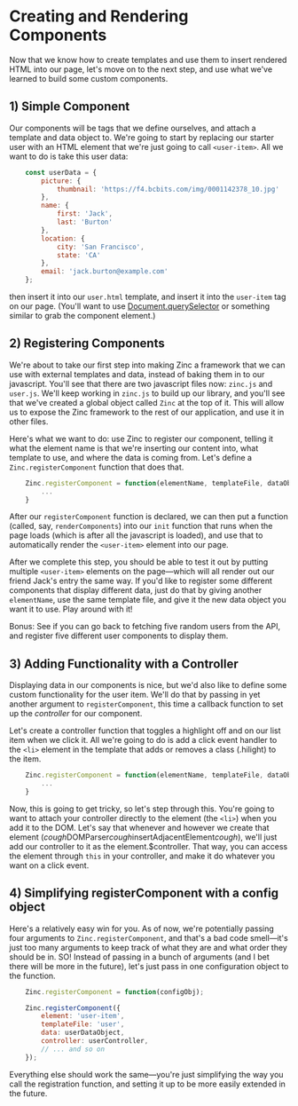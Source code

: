 # Creating and Rendering Components

Now that we know how to create templates and use them to insert rendered HTML into our page, let's move on to the next step, and use what we've learned to build some custom components.

## 1) Simple Component

Our components will be tags that we define ourselves, and attach a template and data object to. We're going to start by replacing our starter user with an HTML element that we're just going to call `<user-item>`. All we want to do is take this user data:

```js
    const userData = {
        picture: {
            thumbnail: 'https://f4.bcbits.com/img/0001142378_10.jpg'
        },
        name: {
            first: 'Jack',
            last: 'Burton'
        },
        location: {
            city: 'San Francisco',
            state: 'CA'
        },
        email: 'jack.burton@example.com'
    };
```

then insert it into our `user.html` template, and insert it into the `user-item` tag on our page. (You'll want to use [Document.querySelector](https://developer.mozilla.org/en-US/docs/Web/API/Document/querySelector) or something similar to grab the component element.)

## 2) Registering Components

We're about to take our first step into making Zinc a framework that we can use with external templates and data, instead of baking them in to our javascript. You'll see that there are two javascript files now: `zinc.js` and `user.js`. We'll keep working in `zinc.js` to build up our library, and you'll see that we've created a global object called `Zinc` at the top of it. This will allow us to expose the Zinc framework to the rest of our application, and use it in other files.

Here's what we want to do: use Zinc to register our component, telling it what the element name is that we're inserting our content into, what template to use, and where the data is coming from. Let's define a `Zinc.registerComponent` function that does that.

```js
    Zinc.registerComponent = function(elementName, templateFile, dataObject) {
        ...
    }
```

After our `registerComponent` function is declared, we can then put a function (called, say, `renderComponents`) into our `init` function that runs when the page loads (which is after all the javascript is loaded), and use that to automatically render the `<user-item>` element into our page. 

After we complete this step, you should be able to test it out by putting multiple `<user-item>` elements on the page—which will all render out our friend Jack's entry the same way. If you'd like to register some different components that display different data, just do that by giving another `elementName`, use the same template file, and give it the new data object you want it to use. Play around with it!

Bonus: See if you can go back to fetching five random users from the API, and register five different user components to display them.

## 3) Adding Functionality with a Controller

Displaying data in our components is nice, but we'd also like to define some custom functionality for the user item. We'll do that by passing in yet another argument to `registerComponent`, this time a callback function to set up the *controller* for our component. 

Let's create a controller function that toggles a highlight off and on our list item when we click it. All we're going to do is add a click event handler to the `<li>` element in the template that adds or removes a class (.hilight) to the item.

```js
    Zinc.registerComponent = function(elementName, templateFile, dataObject, controller) {
        ...
    }
```

Now, this is going to get tricky, so let's step through this. You're going to want to attach your controller directly to the element (the `<li>`) when you add it to the DOM. Let's say that whenever and however we create that element (*cough*DOMParser*cough*insertAdjacentElement*cough*), we'll just add our controller to it as the element.$controller. That way, you can access the element through `this` in your controller, and make it do whatever you want on a click event.

## 4) Simplifying registerComponent with a config object

Here's a relatively easy win for you. As of now, we're potentially passing four arguments to `Zinc.registerComponent`, and that's a bad code smell—it's just too many arguments to keep track of what they are and what order they should be in. SO! Instead of passing in a bunch of arguments (and I bet there will be more in the future), let's just pass in one configuration object to the function.

```js
    Zinc.registerComponent = function(configObj);

    Zinc.registerComponent({
        element: 'user-item',
        templateFile: 'user',
        data: userDataObject,
        controller: userController,
        // ... and so on
    });
```

Everything else should work the same—you're just simplifying the way you call the registration function, and setting it up to be more easily extended in the future.

